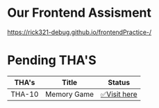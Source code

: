 # Our Frontend Assisment
https://rick321-debug.github.io/frontendPractice-/

# Pending THA'S
|THA's |Title |Status|
|--- |--- |--- |
|THA-10 |Memory Game |[✅Visit here](https://rick321-debug.github.io/frontendPractice-/)
